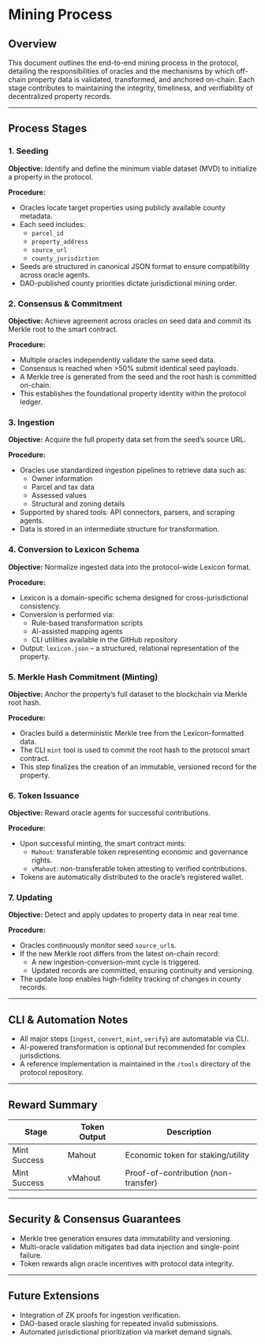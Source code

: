 # Mining Process

## Overview

This document outlines the end-to-end mining process in the protocol, detailing the responsibilities of oracles and the mechanisms by which off-chain property data is validated, transformed, and anchored on-chain. Each stage contributes to maintaining the integrity, timeliness, and verifiability of decentralized property records.

---

## Process Stages

### 1. Seeding

**Objective:** Identify and define the minimum viable dataset (MVD) to initialize a property in the protocol.

**Procedure:**

- Oracles locate target properties using publicly available county metadata.
- Each seed includes:
  - `parcel_id`
  - `property_address`
  - `source_url`
  - `county_jurisdiction`
- Seeds are structured in canonical JSON format to ensure compatibility across oracle agents.
- DAO-published county priorities dictate jurisdictional mining order.

### 2. Consensus & Commitment

**Objective:** Achieve agreement across oracles on seed data and commit its Merkle root to the smart contract.

**Procedure:**

- Multiple oracles independently validate the same seed data.
- Consensus is reached when >50% submit identical seed payloads.
- A Merkle tree is generated from the seed and the root hash is committed on-chain.
- This establishes the foundational property identity within the protocol ledger.

### 3. Ingestion

**Objective:** Acquire the full property data set from the seed’s source URL.

**Procedure:**

- Oracles use standardized ingestion pipelines to retrieve data such as:
  - Owner information
  - Parcel and tax data
  - Assessed values
  - Structural and zoning details
- Supported by shared tools: API connectors, parsers, and scraping agents.
- Data is stored in an intermediate structure for transformation.

### 4. Conversion to Lexicon Schema

**Objective:** Normalize ingested data into the protocol-wide Lexicon format.

**Procedure:**

- Lexicon is a domain-specific schema designed for cross-jurisdictional consistency.
- Conversion is performed via:
  - Rule-based transformation scripts
  - AI-assisted mapping agents
  - CLI utilities available in the GitHub repository
- Output: `lexicon.json` – a structured, relational representation of the property.

### 5. Merkle Hash Commitment (Minting)

**Objective:** Anchor the property’s full dataset to the blockchain via Merkle root hash.

**Procedure:**

- Oracles build a deterministic Merkle tree from the Lexicon-formatted data.
- The CLI `mint` tool is used to commit the root hash to the protocol smart contract.
- This step finalizes the creation of an immutable, versioned record for the property.

### 6. Token Issuance

**Objective:** Reward oracle agents for successful contributions.

**Procedure:**

- Upon successful minting, the smart contract mints:
  - `Mahout`: transferable token representing economic and governance rights.
  - `vMahout`: non-transferable token attesting to verified contributions.
- Tokens are automatically distributed to the oracle’s registered wallet.

### 7. Updating

**Objective:** Detect and apply updates to property data in near real time.

**Procedure:**

- Oracles continuously monitor seed `source_url`s.
- If the new Merkle root differs from the latest on-chain record:
  - A new ingestion-conversion-mint cycle is triggered.
  - Updated records are committed, ensuring continuity and versioning.
- The update loop enables high-fidelity tracking of changes in county records.

---

## CLI & Automation Notes

- All major steps (`ingest`, `convert`, `mint`, `verify`) are automatable via CLI.
- AI-powered transformation is optional but recommended for complex jurisdictions.
- A reference implementation is maintained in the `/tools` directory of the protocol repository.

---

## Reward Summary

| Stage        | Token Output | Description                          |
| ------------ | ------------ | ------------------------------------ |
| Mint Success | Mahout       | Economic token for staking/utility   |
| Mint Success | vMahout      | Proof-of-contribution (non-transfer) |

---

## Security & Consensus Guarantees

- Merkle tree generation ensures data immutability and versioning.
- Multi-oracle validation mitigates bad data injection and single-point failure.
- Token rewards align oracle incentives with protocol data integrity.

---

## Future Extensions

- Integration of ZK proofs for ingestion verification.
- DAO-based oracle slashing for repeated invalid submissions.
- Automated jurisdictional prioritization via market demand signals.
